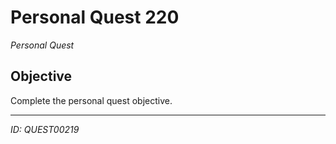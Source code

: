 # Personal Quest 220

*Personal Quest*

## Objective
Complete the personal quest objective.

---
*ID: QUEST00219*